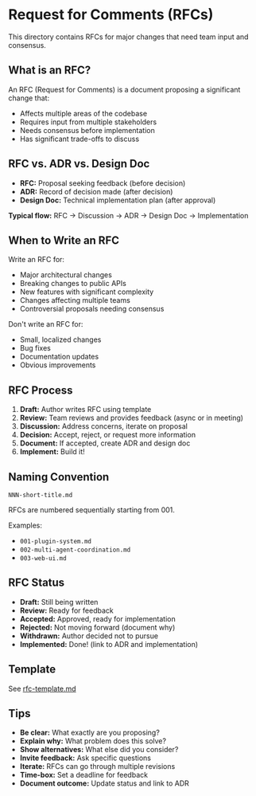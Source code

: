 # Request for Comments (RFCs)

This directory contains RFCs for major changes that need team input and consensus.

## What is an RFC?

An RFC (Request for Comments) is a document proposing a significant change that:
- Affects multiple areas of the codebase
- Requires input from multiple stakeholders
- Needs consensus before implementation
- Has significant trade-offs to discuss

## RFC vs. ADR vs. Design Doc

- **RFC:** Proposal seeking feedback (before decision)
- **ADR:** Record of decision made (after decision)
- **Design Doc:** Technical implementation plan (after approval)

**Typical flow:** RFC → Discussion → ADR → Design Doc → Implementation

## When to Write an RFC

Write an RFC for:
- Major architectural changes
- Breaking changes to public APIs
- New features with significant complexity
- Changes affecting multiple teams
- Controversial proposals needing consensus

Don't write an RFC for:
- Small, localized changes
- Bug fixes
- Documentation updates
- Obvious improvements

## RFC Process

1. **Draft:** Author writes RFC using template
2. **Review:** Team reviews and provides feedback (async or in meeting)
3. **Discussion:** Address concerns, iterate on proposal
4. **Decision:** Accept, reject, or request more information
5. **Document:** If accepted, create ADR and design doc
6. **Implement:** Build it!

## Naming Convention

```
NNN-short-title.md
```

RFCs are numbered sequentially starting from 001.

Examples:
- `001-plugin-system.md`
- `002-multi-agent-coordination.md`
- `003-web-ui.md`

## RFC Status

- **Draft:** Still being written
- **Review:** Ready for feedback
- **Accepted:** Approved, ready for implementation
- **Rejected:** Not moving forward (document why)
- **Withdrawn:** Author decided not to pursue
- **Implemented:** Done! (link to ADR and implementation)

## Template

See [rfc-template.md](./rfc-template.md)

## Tips

- **Be clear:** What exactly are you proposing?
- **Explain why:** What problem does this solve?
- **Show alternatives:** What else did you consider?
- **Invite feedback:** Ask specific questions
- **Iterate:** RFCs can go through multiple revisions
- **Time-box:** Set a deadline for feedback
- **Document outcome:** Update status and link to ADR
